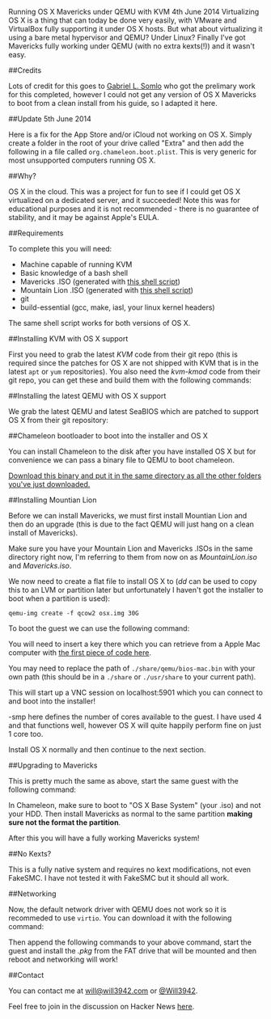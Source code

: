 Running OS X Mavericks under QEMU with KVM
4th June 2014
Virtualizing OS X is a thing that can today be done very easily, with VMware and VirtualBox fully supporting it under OS X hosts. But what about virtualizing it using a bare metal hypervisor and QEMU? Under Linux? Finally I&#39;ve got Mavericks fully working under QEMU (with no extra kexts(!)) and it wasn&#39;t easy.  

##Credits

Lots of credit for this goes to <a href="http://www.contrib.andrew.cmu.edu/%7Esomlo/OSXKVM/">Gabriel L. Somlo</a> who got the prelimary work for this completed, however I could not get any version of OS X Mavericks to boot from a clean install from his guide, so I adapted it here.

##Update 5th June 2014

Here is a fix for the App Store and/or iCloud not working on OS X. Simply create a folder in the root of your drive called &quot;Extra&quot; and then add the following in a file called <code>org.chameleon.boot.plist</code>. This is very generic for most unsupported computers running OS X.

<code gist="https://gist.github.com/will3942/343bd7daef55748c9104.json" file="org.chameleon.boot.plist"></code>  

##Why?

OS X in the cloud. This was a project for fun to see if I could get OS X virtualized on a dedicated server, and it succeeded! Note this was for educational purposes and it is not recommended - there is no guarantee of stability, and it may be against Apple&#39;s EULA.  

##Requirements

To complete this you will need:

<ul>
<li>Machine capable of running KVM    </li>
<li>Basic knowledge of a bash shell     </li>
<li>Mavericks .ISO (generated with <a href="http://forums.appleinsider.com/t/159955/howto-create-bootable-mavericks-iso">this shell script</a>)    </li>
<li>Mountain Lion .ISO (generated with <a href="http://forums.appleinsider.com/t/159955/howto-create-bootable-mavericks-iso">this shell script</a>)    </li>
<li>git    </li>
<li>build-essential (gcc, make, iasl, your linux kernel headers)    </li>
</ul>

The same shell script works for both versions of OS X.  

##Installing KVM with OS X support

First you need to grab the latest <em>KVM</em> code from their git repo (this is required since the patches for OS X are not shipped with KVM that is in the latest <code>apt</code> or <code>yum</code> repositories). You also need the <em>kvm-kmod</em> code from their git repo, you can get these and build them with the following commands:

<code gist="https://gist.github.com/will3942/343bd7daef55748c9104.json" file="kvm.sh"></code>  

##Installing the latest QEMU with OS X support

We grab the latest QEMU and latest SeaBIOS which are patched to support OS X from their git repository:

<code gist="https://gist.github.com/will3942/343bd7daef55748c9104.json" file="qemu.sh"></code>  

##Chameleon bootloader to boot into the installer and OS X

You can install Chameleon to the disk after you have installed OS X but for convenience we can pass a binary file to QEMU to boot chameleon.

<a href="http://www.contrib.andrew.cmu.edu/%7Esomlo/OSXKVM/chameleon_svn2360_boot">Download this binary and put it in the same directory as all the other folders you&#39;ve just downloaded.</a>  

##Installing Mountian Lion

Before we can install Mavericks, we must first install Mountian Lion and then do an upgrade (this is due to the fact QEMU will just hang on a clean install of Mavericks).

Make sure you have your Mountain Lion and Mavericks .ISOs in the same directory right now, I&#39;m referring to them from now on as <em>MountainLion.iso</em> and <em>Mavericks.iso</em>.

We now need to create a flat file to install OS X to (<em>dd</em> can be used to copy this to an LVM or partition later but unfortunately I haven&#39;t got the installer to boot when a partition is used):

<code>qemu-img create -f qcow2 osx.img 30G</code>

To boot the guest we can use the following command:

<code gist="https://gist.github.com/will3942/343bd7daef55748c9104.json" file="ml.sh"></code>  

You will need to insert a key there which you can retrieve from a Apple Mac computer with <a href="http://www.osxbook.com/book/bonus/chapter7/tpmdrmmyth/">the first piece of code here</a>.

You may need to replace the path of <code>./share/qemu/bios-mac.bin</code> with your own path (this should be in a <code>./share</code> or <code>./usr/share</code> to your current path).

This will start up a VNC session on localhost:5901 which you can connect to and boot into the installer!

-smp here defines the number of cores available to the guest. I have used 4 and that functions well, however OS X will quite happily perform fine on just 1 core too.  

Install OS X normally and then continue to the next section.

##Upgrading to Mavericks

This is pretty much the same as above, start the same guest with the following command:

<code gist="https://gist.github.com/will3942/343bd7daef55748c9104.json" file="m.sh"></code>  

In Chameleon, make sure to boot to &quot;OS X Base System&quot; (your .iso) and not your HDD. Then install Mavericks as normal to the same partition <strong>making sure not the format the partition</strong>.

After this you will have a fully working Mavericks system!

##No Kexts?

This is a fully native system and requires no kext modifications, not even FakeSMC. I have not tested it with FakeSMC but it should all work.

##Networking

Now, the default network driver with QEMU does not work so it is recommeded to use <code>virtio</code>. You can download it with the following command:

<code gist="https://gist.github.com/will3942/343bd7daef55748c9104.json" file="virtio.sh"></code>  

Then append the following commands to your above command, start the guest and install the <em>.pkg</em> from the FAT drive that will be mounted and then reboot and networking will work!

<code gist="https://gist.github.com/will3942/343bd7daef55748c9104.json" file="networking.sh"></code>  

##Contact

You can contact me at will@will3942.com or <a href="http://twitter.com/will3942">@Will3942</a>.

Feel free to join in the discussion on Hacker News <a href="https://news.ycombinator.com/item?id=7847852">here</a>.  
